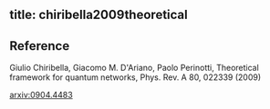 title: chiribella2009theoretical
---

## Reference

Giulio Chiribella, Giacomo M. D'Ariano, Paolo Perinotti,  Theoretical framework for quantum networks,
Phys. Rev. A 80, 022339 (2009)

[arxiv:0904.4483](https://arxiv.org/abs/0904.4483)

